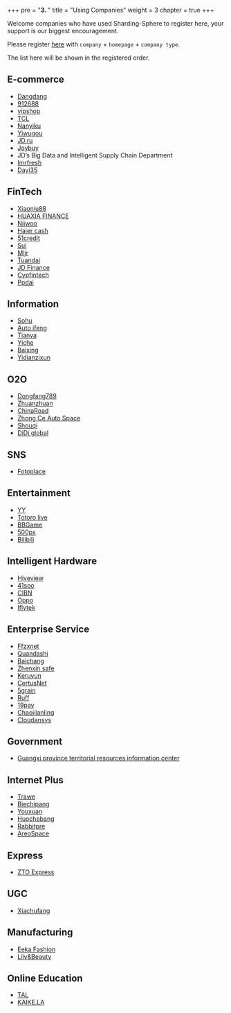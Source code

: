 +++
pre = "<b>3. </b>"
title = "Using Companies"
weight = 3
chapter = true
+++

Welcome companies who have used Sharding-Sphere to register here, your support is our biggest encouragement.

Please register [here](https://github.com/sharding-sphere/sharding-sphere/issues/234) with `company` + `homepage` + `company type`.

The list here will be shown in the registered order.

## E-commerce

* [Dangdang](http://www.dangdang.com/)
* [912688](http://www.912688.com/)
* [vipshop](http://www.vip.com/)
* [TCL](http://www.tcl.com/)
* [Nanyiku](http://www.nanyiku.com/)
* [Yiwugou](http://www.yiwugou.com/)
* [JD.ru](https://www.jd.ru/)
* [Joybuy](https://www.joybuy.com/)
* JD’s Big Data and Intelligent Supply Chain Department
* [Imrfresh](https://www.imrfresh.com/)
* [Dayi35](https://www.dayi35.com/)

## FinTech

* [Xiaoniu88](https://www.xiaoniu88.com/)
* [HUAXIA FINANCE](https://www.huaxiafinance.com/)
* [Niiwoo](https://www.niiwoo.com/)
* [Haier cash](https://www.haiercash.com/)
* [51credit](http://www.51credit.com/)
* [Sui](https://www.sui.com/)
* [Mljr](https://www.mljr.com/)
* [Tuandai](https://www.tuandai.com/)
* [JD Finance](http://jr.jd.com/)
* [Cypfintech](https://www.cypfintech.com/)
* [Ppdai](https://www.ppdai.com)

## Information

* [Sohu](http://ss.sohu.com/)
* [Auto ifeng](http://auto.ifeng.com/)
* [Tianya](http://www.tianya.cn/)
* [Yiche](http://www.yiche.com/)
* [Baixing](http://www.baixing.com/)
* [Yidianzixun](https://www.yidianzixun.com/)

## O2O

* [Dongfang789](http://www.dongfang789.com/)
* [Zhuanzhuan](http://www.zhuanzhuan.com/)
* [ChinaRoad](https://660pp.com)
* [Zhong Ce Auto Space](http://www.zcckj.com/)
* [Shouqi](http://www.01zhuanche.com/)
* [DiDi global](https://www.didiglobal.com/)

## SNS

* [Fotoplace](http://www.fotoplace.cc/)

## Entertainment

* [YY](http://www.yy.com/)
* [Totoro live](http://www.tvlongmao.com)
* [BBGame](http://www.bbgameonline.com/)
* [500px](https://500px.me/)
* [Bilibili](https://www.bilibili.com/)

## Intelligent Hardware

* [Hiveview](http://www.hiveview.com/)
* [41soo](http://www.41soo.com/)
* [CIBN](http://www.91vst.com/)
* [Oppo](http://www.oppo.com/)
* [Iflytek](http://www.iflytek.com/)

## Enterprise Service

* [Ffzxnet](http://www.ffzxnet.com/)
* [Quandashi](http://www.quandashi.com/)
* [Baichang](http://www.sdbaichang.com/)
* [Zhenxin safe](http://www.zhenxinsafe.com/)
* [Keruyun](http://www.keruyun.com/)
* [CertusNet](http://www.certusnet.com.cn/)
* [5grain](http://www.5grain.com/)
* [Ruff](https://ruff.io/)
* [19pay](http://www.19pay.com.cn/)
* [Chaojilanling](http://www.chaojilanling.cn/)
* [Cloudansys](http://www.cloudansys.com/)

## Government

* [Guangxi province territorial resources information center](http://z.gxdlr.gov.cn/)

## Internet Plus

* [Trawe](http://www.trawe.cn/)
* [Biechipang](http://www.biechipang.net/)
* [Youxuan](http://www.youx.mobi/)
* [Huochebang](http://www.huochebang.com/)
* [Rabbitpre](http://www.rabbitpre.com/)
* [AreoSpace](http://www.ascf.com.cn/n4194536/)

## Express

* [ZTO Express](http://www.zto.com/)

## UGC

* [Xiachufang](http://www.xiachufang.com/)

## Manufacturing

* [Eeka Fashion](http://www.eeka.cn/)
* [Lily&Beauty](http://www.lrlz.com/)

## Online Education

* [TAL](http://www.100tal.com/)
* [KAIKE.LA](http://www.kaike.la/)
